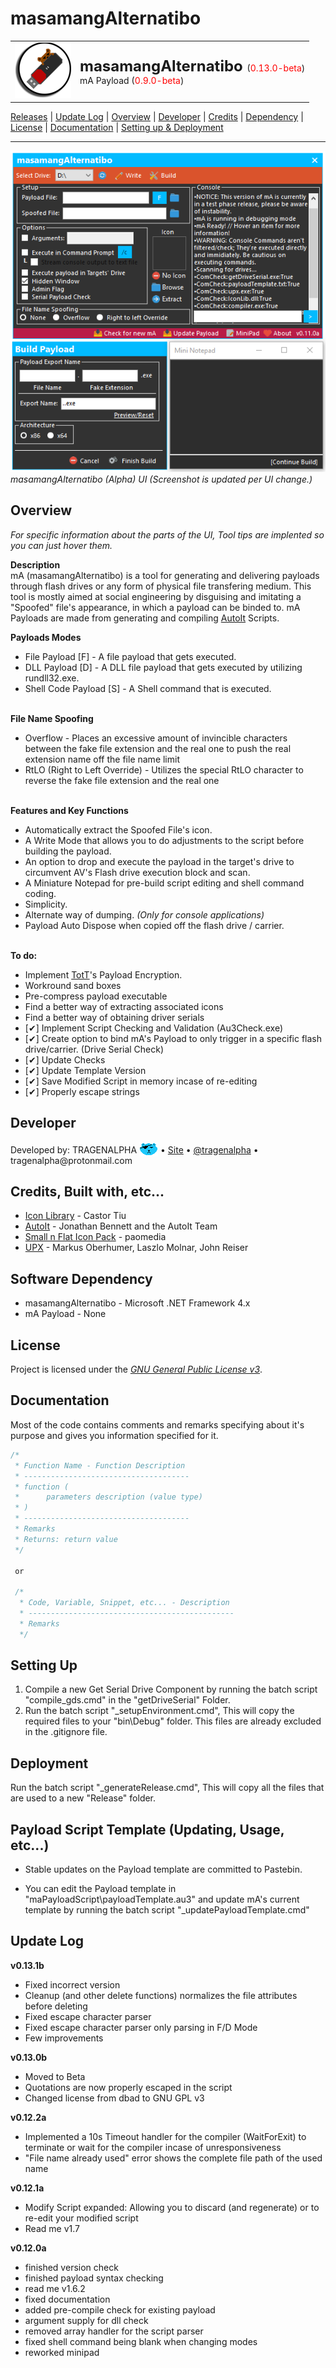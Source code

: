﻿<!-- READ ME v1.8.0 -->
# masamangAlternatibo
<table><tr><td>
    <img src="graphics\icon_ss.png"/>
</td><td>
    <font size="5px"><b>masamangAlternatibo</b> </font>(<font color="red">0.13.0-beta</font>)</font>
    <br>mA Payload (<font color="red">0.9.0-beta</font>)
</td></tr></table>
<a href="https://github.com/tragenalpha/masamangalternatibo/releases">Releases</a> | <a href="https://github.com/tragenalpha/masamangalternatibo/#update-log">Update Log</a> | <a href="https://github.com/tragenalpha/masamangalternatibo#overview">Overview</a> | <a href="https://github.com/tragenalpha/masamangalternatibo#developer">Developer</a> | <a href="https://github.com/tragenalpha/masamangalternatibo#credits-built-with-etc">Credits</a> | <a href="https://github.com/tragenalpha/masamangalternatibo#software-dependency">Dependency</a> | <a href="https://github.com/tragenalpha/masamangalternatibo/blob/master/license.md">License</a> | <a href="https://github.com/tragenalpha/masamangalternatibo#documentation">Documentation</a> | <a href="https://github.com/tragenalpha/masamangalternatibo#setting-up">Setting up & Deployment</a>

---

<img src="graphics\ss1.png"/>
<i>masamangAlternatibo (Alpha) UI (Screenshot is updated per UI change.)</i>

## Overview
<i>For specific information about the parts of the UI, Tool tips are implented so you can just hover them.</i>

<b>Description</b><br>
mA (masamangAlternatibo) is a tool for generating and delivering payloads through flash drives or any form of physical file transfering medium. This tool is mostly aimed at social engineering by disguising and imitating a "Spoofed" file's appearance, in which a payload can be binded to. mA Payloads are made from generating and compiling <a href="https://www.autoitscript.com/">AutoIt</a> Scripts.

<b> Payloads Modes</b><br>
- File Payload [F] - A file payload that gets executed.
- DLL Payload [D] - A DLL file payload that gets executed by utilizing rundll32.exe.
- Shell Code Payload [S] - A Shell command that is executed.


<br><b>File Name Spoofing</b>
- Overflow - Places an excessive amount of invincible characters between the fake file extension and the real one to push the real extension name off the file name limit
- RtLO (Right to Left Override) - Utilizes the special RtLO character to reverse the fake file extension and the real one


<br><b>Features and Key Functions</b>
- Automatically extract the Spoofed File's icon.
- A Write Mode that allows you to do adjustments to the script before building the payload.
- An option to drop and execute the payload in the target's drive to circumvent AV's Flash drive execution block and scan.
- A Miniature Notepad for pre-build script editing and shell command coding.
- Simplicity.
- Alternate way of dumping. <i>(Only for console applications)</i>
- Payload Auto Dispose when copied off the flash drive / carrier.

<br><b>To do:</b>
- Implement <a href="https://github.com/tragenalpha/tricksofthetrade">TotT</a>'s Payload Encryption.
- Workround sand boxes
- Pre-compress payload executable
- Find a better way of extracting associated icons
- Find a better way of obtaining driver serials
- [✔] Implement Script Checking and Validation (Au3Check.exe)
- [✔] Create option to bind mA's Payload to only trigger in a specific flash drive/carrier. (Drive Serial Check)
- [✔] Update Checks
- [✔] Update Template Version
- [✔] Save Modified Script in memory incase of re-editing
- [✔] Properly escape strings

## Developer
<p>Developed by: TRAGENALPHA <img src="graphics\flare002.png" style="margin-bottom:-1%;"/> • <a href="https://tragenalpha.github.io">Site</a> • <a href="https://twitter.com/tragenalpha">@tragenalpha</a> • tragenalpha@protonmail.com</p>

## Credits, Built with, etc...

- <a href="https://www.codeproject.com/Articles/16178/IconLib-Icons-Unfolded-MultiIcon-and-Windows-Vista">Icon Library</a> - Castor Tiu
- <a href="https://www.autoitscript.com/">AutoIt</a> - Jonathan Bennett and the AutoIt Team
- <a href="https://github.com/paomedia/small-n-flat">Small n Flat Icon Pack</a> - paomedia
- <a href="https://upx.github.io">UPX</a> - Markus Oberhumer, Laszlo Molnar, John Reiser

## Software Dependency

- masamangAlternatibo - Microsoft .NET Framework 4.x
- mA Payload - None

## License

Project is licensed under the <a href="https://github.com/tragenalpha/masamangalternatibo/LICENSE"><i>GNU General Public License v3</i></a>.

## Documentation

Most of the code contains comments and remarks specifying about it's purpose and gives you information specified for it.

<!--<pre><font color="#57A64A"><i>-->
```c
/*
 * Function Name - Function Description
 * -------------------------------------
 * function (
 *      parameters description (value type)
 * )
 * -------------------------------------
 * Remarks
 * Returns: return value
 */

 or

 /*
  * Code, Variable, Snippet, etc... - Description
  * ----------------------------------------------
  * Remarks
  */
```

<!--</i></font></pre>-->

## Setting Up

1. Compile a new Get Serial Drive Component by running the batch script "compile_gds.cmd" in the "getDriveSerial\" Folder.
2. Run the batch script "_setupEnvironment.cmd", This will copy the required files to your "bin\Debug" folder. This files are already excluded in the .gitignore file.

## Deployment

Run the batch script "_generateRelease.cmd", This will copy all the files that are used to a new "Release\" folder.


## Payload Script Template (Updating, Usage, etc...)

- Stable updates on the Payload template are committed to Pastebin.

- You can edit the Payload template in "maPayloadScript\payloadTemplate.au3" and update mA's current template by running the batch script "_updatePayloadTemplate.cmd"

## Update Log

<b>v0.13.1b</b>
- Fixed incorrect version
- Cleanup (and other delete functions) normalizes the file attributes before deleting
- Fixed escape character parser
- Fixed escape character parser only parsing in F/D Mode
- Few improvements

<b>v0.13.0b</b>
- Moved to Beta
- Quotations are now properly escaped in the script
- Changed license from dbad to GNU GPL v3

<b>v0.12.2a</b>
- Implemented a 10s Timeout handler for the compiler (WaitForExit) to terminate or wait for the compiler incase of unresponsiveness
- "File name already used" error shows the complete file path of the used name

<b>v0.12.1a</b>
- Modify Script expanded: Allowing you to discard (and regenerate) or to re-edit your modified script
- Read me v1.7

<b>v0.12.0a</b>
- finished version check
- finished payload syntax checking
- read me v1.6.2
- fixed documentation
- added pre-compile check for existing payload
- argument supply for dll check
- removed array handler for the script parser
- fixed shell command being blank when changing modes
- reworked minipad